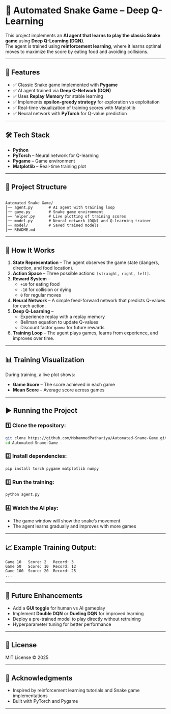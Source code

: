 # 🐍 Automated Snake Game – Deep Q-Learning

This project implements an **AI agent that learns to play the classic Snake game** using **Deep Q-Learning (DQN)**.  
The agent is trained using **reinforcement learning**, where it learns optimal moves to maximize the score by eating food and avoiding collisions.

---

## 🚀 Features

- ✅ Classic Snake game implemented with **Pygame**  
- ✅ AI agent trained via **Deep Q-Network (DQN)**  
- ✅ Uses **Replay Memory** for stable learning  
- ✅ Implements **epsilon-greedy strategy** for exploration vs exploitation  
- ✅ Real-time visualization of training scores with Matplotlib  
- ✅ Neural network with **PyTorch** for Q-value prediction  

---

## 🛠️ Tech Stack

- **Python**
- **PyTorch** – Neural network for Q-learning  
- **Pygame** – Game environment  
- **Matplotlib** – Real-time training plot  

---

## 📂 Project Structure

```

Automated Snake Game/
│── agent.py       # AI agent with training loop
│── game.py        # Snake game environment
│── helper.py      # Live plotting of training scores
│── model.py       # Neural network (DQN) and Q-learning trainer
│── model/         # Saved trained models
│── README.md

````

---

## 🧠 How It Works

1. **State Representation** – The agent observes the game state (dangers, direction, and food location).  
2. **Action Space** – Three possible actions: `[straight, right, left]`.  
3. **Reward System** –  
   - `+10` for eating food  
   - `-10` for collision or dying  
   - `0` for regular moves  
4. **Neural Network** – A simple feed-forward network that predicts Q-values for each action.  
5. **Deep Q-Learning** –  
   - Experience replay with a replay memory  
   - Bellman equation to update Q-values  
   - Discount factor `gamma` for future rewards  
6. **Training Loop** – The agent plays games, learns from experience, and improves over time.  

---

## 📊 Training Visualization

During training, a live plot shows:

- **Game Score** – The score achieved in each game  
- **Mean Score** – Average score across games  

---

## ▶️ Running the Project

### 1️⃣ Clone the repository:
```bash
git clone https://github.com/MohammedPathariya/Automated-Sname-Game.git
cd Automated-Sname-Game
````

### 2️⃣ Install dependencies:

```bash
pip install torch pygame matplotlib numpy
```

### 3️⃣ Run the training:

```bash
python agent.py
```

### 4️⃣ Watch the AI play:

* The game window will show the snake’s movement
* The agent learns gradually and improves with more games

---

## 📈 Example Training Output:

```
Game 10   Score: 2   Record: 3
Game 50   Score: 10  Record: 12
Game 100  Score: 20  Record: 25
...
```

---

## 🔮 Future Enhancements

* Add a **GUI toggle** for human vs AI gameplay
* Implement **Double DQN** or **Dueling DQN** for improved learning
* Deploy a pre-trained model to play directly without retraining
* Hyperparameter tuning for better performance

---

## 📜 License

MIT License © 2025

---

## 🙌 Acknowledgments

* Inspired by reinforcement learning tutorials and Snake game implementations
* Built with PyTorch and Pygame

---
